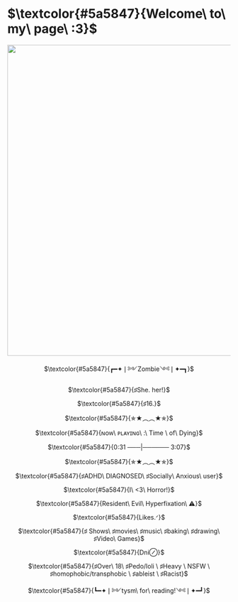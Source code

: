  # $\textcolor{#5a5847}{Welcome\ to\ my\ page\ :3}$
<p align= center> <img src="https://i.ibb.co/t2dYPP6/I-hate-everything-Abt-u-ezgif-com-optimize.gif" width= 700 height=700/>
<p align= center> $\textcolor{#5a5847}{┏━✦❘༻Zombie༺❘✦━┓}$
<p align= center> $\textcolor{#5a5847}{♯She. her!}$
<p align= center> $\textcolor{#5a5847}{♯16.}$
<p align= center> $\textcolor{#5a5847}{✯★︵︵★✯}$
<p align= center> $\textcolor{#5a5847}{ɴᴏᴡ\ ᴘʟᴀʏɪɴɢ\ :\ Time \ of\ Dying}$
<p align= center> $\textcolor{#5a5847}{0:31 ───|────── 3:07}$
<p align= center> $\textcolor{#5a5847}{✯★︵︵★✯}$
<p align=center> $\textcolor{#5a5847}{♯ADHD\ DIAGNOSED\ ♯Socially\ Anxious\ user}$
<p align= center> $\textcolor{#5a5847}{I\ <3\ Horror!}$
<p align= center> $\textcolor{#5a5847}{Resident\ Evil\ Hyperfixation\ ⚠}$
<p align= center> $\textcolor{#5a5847}{Likes.ᐟ}$
<p align= center> $\textcolor{#5a5847}{♯ Shows\ ♯movies\ ♯music\ ♯baking\ ♯drawing\ ♯Video\ Games}$
<p align= center> $\textcolor{#5a5847}{Dni⊘}$
<p align= center> $\textcolor{#5a5847}{♯Over\ 18\ ♯Pedo/loli \ ♯Heavy \ NSFW \ ♯homophobic/transphobic \ ♯ableist \ ♯Racist}$
<p align= center> $\textcolor{#5a5847}{┗━✦❘༻tysm\ for\ reading!༺❘✦━┛}$
